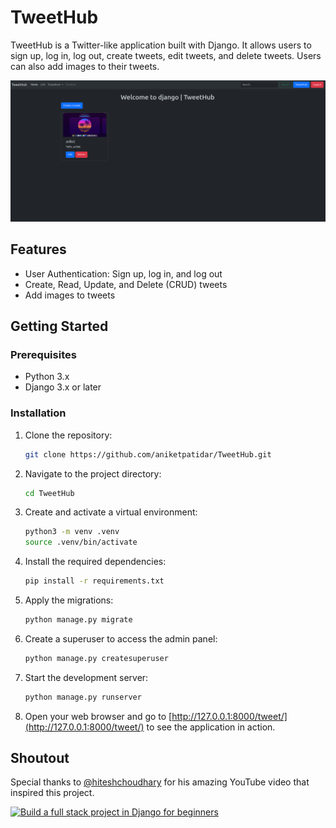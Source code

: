 # TweetHub

TweetHub is a Twitter-like application built with Django. It allows users to sign up, log in, log out, create tweets, edit tweets, and delete tweets. Users can also add images to their tweets.

![TweetHub](https://github.com/aniketpatidar/TweetHub/blob/main/media/photos/Screenshot%20from%202024-06-22%2011-05-10.png)

## Features

- User Authentication: Sign up, log in, and log out
- Create, Read, Update, and Delete (CRUD) tweets
- Add images to tweets

## Getting Started

### Prerequisites

- Python 3.x
- Django 3.x or later

### Installation

1. Clone the repository:

   ```bash
   git clone https://github.com/aniketpatidar/TweetHub.git
   ```
2. Navigate to the project directory:

   ```bash
   cd TweetHub
   ```
3. Create and activate a virtual environment:

   ```bash
   python3 -m venv .venv
   source .venv/bin/activate
   ```
4. Install the required dependencies:

   ```bash
   pip install -r requirements.txt
   ```
5. Apply the migrations:

   ```bash
   python manage.py migrate
   ```
6. Create a superuser to access the admin panel:

   ```bash
   python manage.py createsuperuser
   ```
7. Start the development server:

   ```bash
   python manage.py runserver
   ```
8. Open your web browser and go to [http://127.0.0.1:8000/tweet/](http://127.0.0.1:8000/tweet/) to see the application in action.

## Shoutout

Special thanks to [@hiteshchoudhary](https://github.com/hiteshchoudhary) for his amazing YouTube video that inspired this project.

[![Build a full stack project in Django for beginners](https://img.youtube.com/vi/opzK3E4Xx6o/0.jpg)](https://www.youtube.com/watch?v=opzK3E4Xx6o)
